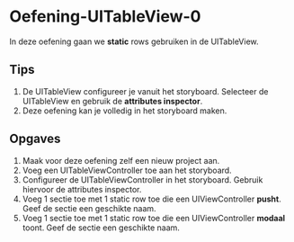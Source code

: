 # Oefening-UITableView-0

In deze oefening gaan we **static** rows gebruiken in de UITableView.

## Tips
1. De UITableView configureer je vanuit het storyboard. Selecteer de UITableView en gebruik de **attributes inspector**.
2. Deze oefening kan je volledig in het storyboard maken.

## Opgaves
1. Maak voor deze oefening zelf een nieuw project aan.
2. Voeg een UITableViewController toe aan het storyboard.
3. Configureer de UITableViewController in het storyboard. Gebruik hiervoor de attributes inspector.
4. Voeg 1 sectie toe met 1 static row toe die een UIViewController **pusht**. Geef de sectie een geschikte naam.
5. Voeg 1 sectie toe met 1 static row toe die een UIViewController **modaal** toont. Geef de sectie een geschikte naam.
